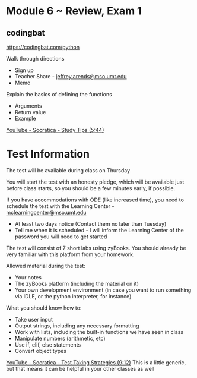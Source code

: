 # Module 6 ~ Review, Exam 1

## codingbat

https://codingbat.com/python

Walk through directions

* Sign up
* Teacher Share - jeffrey.arends@mso.umt.edu
* Memo

Explain the basics of defining the functions

* Arguments
* Return value
* Example

[YouTube - Socratica - Study Tips (5:44)](https://www.youtube.com/watch?v=q-16DPh_VWw&t=178s)

# Test Information

The test will be available during class on Thursday

You will start the test with an honesty pledge, which will be available just before class starts, so you should be a few minutes early, if possible.

If you have accommodations with ODE (like increased time), you need to schedule the test with the Learning Center - mclearningcenter@mso.umt.edu

* At least two days notice (Contact them no later than Tuesday)
* Tell me when it is scheduled - I will inform the Learning Center of the password you will need to get started

The test will consist of 7 short labs using zyBooks. You should already be very familiar with this platform from your homework.

Allowed material during the test:

* Your notes
* The zyBooks platform (including the material on it)
* Your own development environment (in case you want to run something via IDLE, or the python interpreter, for instance)

What you should know how to:

* Take user input
* Output strings, including any necessary formatting
* Work with lists, including the built-in functions we have seen in class
* Manipulate numbers (arithmetic, etc)
* Use if, elif, else statements
* Convert object types

[YouTube - Socratica - Test Taking Strategies (9:12)](https://www.youtube.com/watch?v=6w8CHIeYdi4) This is a little generic, but that means it can be helpful in your other classes as well

# 
